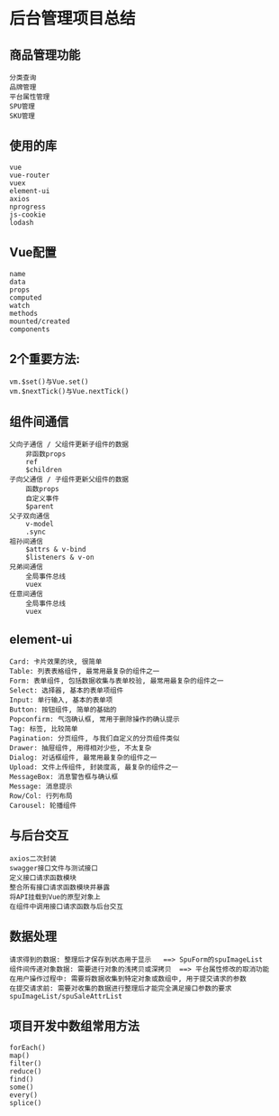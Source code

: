 # 后台管理项目总结

## 商品管理功能
    分类查询
    品牌管理
    平台属性管理
    SPU管理
    SKU管理

## 使用的库
    vue
    vue-router
    vuex
    element-ui
    axios
    nprogress
    js-cookie
    lodash

## Vue配置
    name
    data
    props
    computed
    watch
    methods
    mounted/created
    components

## 2个重要方法:
    vm.$set()与Vue.set()
    vm.$nextTick()与Vue.nextTick()

## 组件间通信
    父向子通信 / 父组件更新子组件的数据
        非函数props
        ref
        $children
    子向父通信 / 子组件更新父组件的数据
        函数props
        自定义事件
        $parent
    父子双向通信
        v-model
        .sync
    祖孙间通信
        $attrs & v-bind
        $listeners & v-on
    兄弟间通信
        全局事件总线
        vuex
    任意间通信
        全局事件总线
        vuex

## element-ui
    Card: 卡片效果的块, 很简单
    Table: 列表表格组件, 最常用最复杂的组件之一
    Form: 表单组件, 包括数据收集与表单校验, 最常用最复杂的组件之一
    Select: 选择器, 基本的表单项组件
    Input: 单行输入, 基本的表单项
    Button: 按钮组件, 简单的基础的
    Popconfirm: 气泡确认框, 常用于删除操作的确认提示
    Tag: 标签, 比较简单
    Pagination: 分页组件, 与我们自定义的分页组件类似
    Drawer: 抽屉组件, 用得相对少些, 不太复杂
    Dialog: 对话框组件, 最常用最复杂的组件之一
    Upload: 文件上传组件, 封装度高, 最复杂的组件之一
    MessageBox: 消息警告框与确认框
    Message: 消息提示
    Row/Col: 行列布局
    Carousel: 轮播组件

## 与后台交互
    axios二次封装
    swagger接口文件与测试接口
    定义接口请求函数模块
    整合所有接口请求函数模块并暴露
    将API挂载到Vue的原型对象上
    在组件中调用接口请求函数与后台交互

## 数据处理
    请求得到的数据: 整理后才保存到状态用于显示   ==> SpuForm的spuImageList
    组件间传递对象数据: 需要进行对象的浅拷贝或深拷贝  ==> 平台属性修改的取消功能
    在用户操作过程中: 需要将数据收集到特定对象或数组中, 用于提交请求的参数
    在提交请求前: 需要对收集的数据进行整理后才能完全满足接口参数的要求  spuImageList/spuSaleAttrList

## 项目开发中数组常用方法
    forEach()
    map()
    filter()
    reduce()
    find()
    some()
    every()
    splice()

